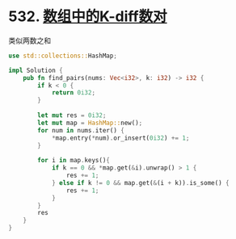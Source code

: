 # 532. [数组中的K-diff数对](https://leetcode-cn.com/problems/k-diff-pairs-in-an-array/)

类似两数之和

```rust
use std::collections::HashMap;

impl Solution {
    pub fn find_pairs(nums: Vec<i32>, k: i32) -> i32 {
        if k < 0 {
            return 0i32;
        }
        
        let mut res = 0i32;
        let mut map = HashMap::new();
        for num in nums.iter() {
            *map.entry(*num).or_insert(0i32) += 1;
        }
        
        for i in map.keys(){
            if k == 0 && *map.get(&i).unwrap() > 1 {
                res += 1;
            } else if k != 0 && map.get(&(i + k)).is_some() {
                res += 1;
            }
        }
        res
    }
}
```

